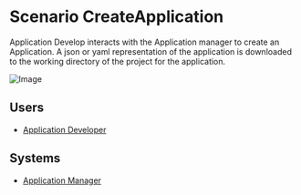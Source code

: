 # Scenario CreateApplication

Application Develop interacts with the Application manager to create an Application.
A json or yaml representation of the application is downloaded to the working directory
of the project for the application.

![Image](./UseCases/ManageApplication/CreateApplication.png)

## Users

* [Application Developer](Actor-ApplicationDeveloper)

## Systems

 * [Application Manager](Subsystem-ApplicationManager)

